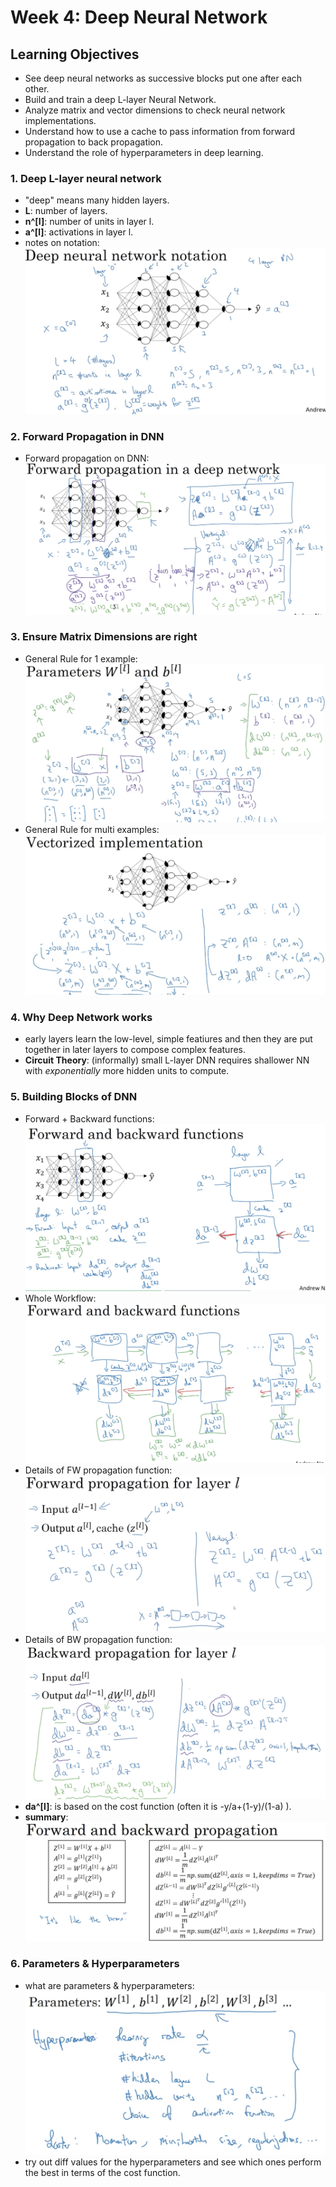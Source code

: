 # Week 4: Deep Neural Network 

## Learning Objectives
* See deep neural networks as successive blocks put one after each other. 
* Build and train a deep L-layer Neural Network. 
* Analyze matrix and vector dimensions to check neural network implementations. 
* Understand how to use a cache to pass information from forward propagation to back propagation.
* Understand the role of hyperparameters in deep learning. 

### 1. Deep L-layer neural network 
* "deep" means many hidden layers. 
* __L__: number of layers.
* __n^[l]__: number of units in layer l.
* __a^[l]__: activations in layer l. 
* notes on notation: 
![](./img/wk04_DNN_notation.png)

### 2. Forward Propagation in DNN
* Forward propagation on DNN: 
![](./img/wk04_FW_notation.png)

### 3. Ensure Matrix Dimensions are right 
* General Rule for 1 example: 
![](./img/wk04_dim_1.png)
* General Rule for multi examples: 
![](./img/wk04_dim_multi.png)

### 4. Why Deep Network works 
* early layers learn the low-level, simple featiures and then they are put together in later layers to compose complex features. 
* __Circuit Theory__: (informally) small L-layer DNN requires shallower NN with _exponentially_ more hidden units to compute. 

### 5. Building Blocks of DNN
* Forward + Backward functions: 
![](./img/wk04_FW_BW_func.png)
* Whole Workflow: 
![](./img/wk04_workflow.png)
* Details of FW propagation function:
![](./img/wk04_FW_details.png)
* Details of BW propagation function: 
![](./img/wk04_BW_details.png) 
* __da^[l]__: is based on the cost function (often it is -y/a+(1-y)/(1-a) ). 
* __summary__: 
![](./img/wk04_summary.png)

### 6. Parameters & Hyperparameters
* what are parameters & hyperparameters: 
![](./img/wk04_param.png)
* try out diff values for the hyperparameters and see which ones perform the best in terms of the cost function. 

